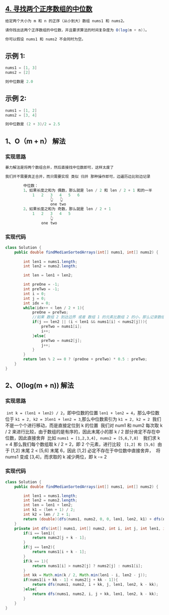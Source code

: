 ## **[4. 寻找两个正序数组的中位数](https://leetcode-cn.com/problems/median-of-two-sorted-arrays/)**



```java
给定两个大小为 m 和 n 的正序（从小到大）数组 nums1 和 nums2。

请你找出这两个正序数组的中位数，并且要求算法的时间复杂度为 O(log(m + n))。

你可以假设 nums1 和 nums2 不会同时为空。
```



## **示例 1:**

```java
nums1 = [1, 3]
nums2 = [2]

则中位数是 2.0
```





## **示例 2:**

```java
nums1 = [1, 2]
nums2 = [3, 4]

则中位数是 (2 + 3)/2 = 2.5
```





## **1、O（m + n） 解法**

### **实现思路**

```java
暴力解法是将两个数组合并，然后直接找中位数即可，这样太废了

我们并不需要真正合并，而只需要实现 类似 归并 那种操作即可，边遍历边比较边记录

        中位数：
        1、如果长度之和为 偶数，那么就是 len / 2 和 len / 2 + 1 和的一半
        	1	2	3	4	5	6
    				👆	👆
    				one two
        2、如果长度之和为 奇数，那么就是 len / 2 + 1
			1	2	3	4	5
    				👆
    			one two	
```



### **实现代码**

```java
class Solution {
    public double findMedianSortedArrays(int[] nums1, int[] nums2) {
        
        int len1 = nums1.length;
        int len2 = nums2.length;

        int len = len1 + len2;

        int preOne = -1;
        int preTwo = -1;
        int i = 0;
        int j = 0;
        int idx = 0;
        while(idx++ < len / 2 + 1){
            preOne = preTwo;
            //如果 数组 2 到达边界 或者 数组 1 的元素比数组 2 的小，那么记录数组 1 的元素
            if(j == len2 || (i < len1 && nums1[i] < nums2[j])){
                preTwo = nums1[i];
                i++;
            }else{
                preTwo = nums2[j];
                j++;
            }
        }
        return len % 2 == 0 ? (preOne + preTwo) * 0.5 : preTwo;
    }
}
```





## **2、O(log(m + n)) 解法**

### **实现思路**

​        `int k = (len1 + len2) / 2`，即中位数的位置
​        `len1 + len2 = 4`，那么中位数位于 `k1 = 2, k2 = 3`
​        `len1 + len2 = 3`,那么中位数索引为  `k1 = 2, k2 = 2`
​            我们不是一个个进行移动，而是直接定位到 k 的位置
​        我们对 num1 和 num2 每次取 k / 2 来进行比较，由于数组的是有序的，因此末尾小的那 k / 2 部分肯定不存在中位数，因此直接舍弃
​        比如 `nums1 = [1,2,3,4], nums2 = [5,6,7,8] `
​        我们求 k = 4
​        那么我们每个数组取 k / 2 = 2，即 2 个元素，进行比较
​       ` [1,2] 和 [5,6]`
​        由于 [1,2] 末尾 2 < [5,6] 末尾 6，因此 [1,2] 必定不存在于中位数中直接舍弃，
​        将 nums1 变成 [3,4]，而求取的 k 减少两位，即 k -= 2





### **实现代码**

```java
class Solution {
    public double findMedianSortedArrays(int[] nums1, int[] nums2) {

        int len1 = nums1.length;
        int len2 = nums2.length;
        int len = len1 + len2;
        int k1 = (len + 1) / 2;
        int k2 = len / 2 + 1;
        return (double)(dfs(nums1, nums2, 0, 0, len1, len2, k1) + dfs(nums1, nums2, 0, 0, len1, len2, k2)) / 2;
    }
    private int dfs(int[] nums1, int[] nums2, int i, int j, int len1, int len2, int k){
        if(i == len1){
            return nums2[j + k - 1];
        }
        if(j == len2){
            return nums1[i + k - 1];
        }
        if(k == 1){
            return nums1[i] > nums2[j] ? nums2[j] : nums1[i];
        }
        int kk = Math.min(k / 2, Math.min(len1 - i, len2 - j));
        if(nums1[i + kk - 1] < nums2[j + kk - 1]){
            return dfs(nums1, nums2, i + kk, j, len1, len2, k - kk);
        }else{
            return dfs(nums1, nums2, i, j + kk, len1, len2, k - kk);
        }
    }
}
```

